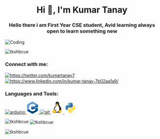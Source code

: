 <h1 align="center">Hi 👋, I'm Kumar Tanay</h1>
<h3 align="center">Hello there i am First Year CSE student, Avid learning always open to learn something new</h3>
<img align ="center" alt = "Coding" width = "400" src ="https://gifdb.com/images/high/coding-animated-laptop-flow-stream-ja04010rm5o68zfk.gif">

<p align="left"> <img src="https://komarev.com/ghpvc/?username=tkshbcue&label=Profile%20views&color=0e75b6&style=flat" alt="tkshbcue" /> </p>

<h3 align="left">Connect with me:</h3>
<p align="left">
<a href="https://twitter.com/https://twitter.com/kumartanay7" target="blank"><img align="center" src="https://raw.githubusercontent.com/rahuldkjain/github-profile-readme-generator/master/src/images/icons/Social/twitter.svg" alt="https://twitter.com/kumartanay7" height="30" width="40" /></a>
<a href="https://linkedin.com/in/https://www.linkedin.com/in/kumar-tanay-7b02aa1a9/" target="blank"><img align="center" src="https://raw.githubusercontent.com/rahuldkjain/github-profile-readme-generator/master/src/images/icons/Social/linked-in-alt.svg" alt="https://www.linkedin.com/in/kumar-tanay-7b02aa1a9/" height="30" width="40" /></a>
</p>

<h3 align="left">Languages and Tools:</h3>
<p align="left"> <a href="https://www.arduino.cc/" target="_blank" rel="noreferrer"> <img src="https://cdn.worldvectorlogo.com/logos/arduino-1.svg" alt="arduino" width="40" height="40"/> </a> <a href="https://www.w3schools.com/cpp/" target="_blank" rel="noreferrer"> <img src="https://raw.githubusercontent.com/devicons/devicon/master/icons/cplusplus/cplusplus-original.svg" alt="cplusplus" width="40" height="40"/> </a> <a href="https://git-scm.com/" target="_blank" rel="noreferrer"> <img src="https://www.vectorlogo.zone/logos/git-scm/git-scm-icon.svg" alt="git" width="40" height="40"/> </a> <a href="https://www.linux.org/" target="_blank" rel="noreferrer"> <img src="https://raw.githubusercontent.com/devicons/devicon/master/icons/linux/linux-original.svg" alt="linux" width="40" height="40"/> </a> <a href="https://www.python.org" target="_blank" rel="noreferrer"> <img src="https://raw.githubusercontent.com/devicons/devicon/master/icons/python/python-original.svg" alt="python" width="40" height="40"/> </a> </p>

<p><img align="left" src="https://github-readme-stats.vercel.app/api/top-langs?username=tkshbcue&show_icons=true&locale=en&layout=compact" alt="tkshbcue" /></p>

<p>&nbsp;<img align="center" src="https://github-readme-stats.vercel.app/api?username=tkshbcue&show_icons=true&locale=en" alt="tkshbcue" /></p>

<p><img align="center" src="https://github-readme-streak-stats.herokuapp.com/?user=tkshbcue&" alt="tkshbcue" /></p>
